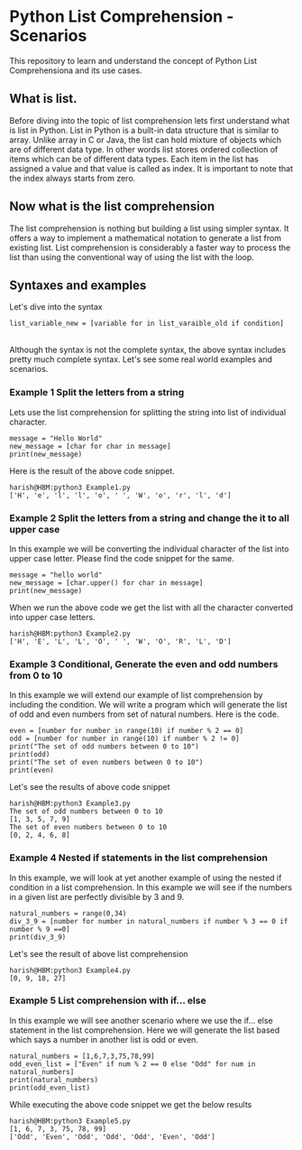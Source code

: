 # Python List Comprehension - Scenarios
This repository to learn and understand the concept of Python List Comprehensiona and its use cases.

## What is list.
Before diving into the topic of list comprehension lets first understand what is list in Python. List in Python is a built-in data structure that is similar to array. Unlike array in C or Java, the list can hold mixture of objects which are of different data type. In other words list stores ordered collection of items which can be of different data types. Each item in the list has assigned a value and that value is called as index. It is important to note that the index always starts from zero.

## Now what is the list comprehension
The list comprehension is nothing but building a list using simpler syntax. It offers a way to implement a mathematical notation to generate a list from existing list. List comprehension is considerably a faster way to process the list than using the conventional way of using the list with the loop.

## Syntaxes and examples
Let's dive into the syntax </br>
```
list_variable_new = [variable for in list_varaible_old if condition]
```
<br> Although the syntax is not the complete syntax, the above syntax includes pretty much complete syntax. Let's see some real world examples and scenarios.

### Example 1 Split the letters from a string
Lets use the list comprehension for splitting the string into list of individual character. <br>
``` 
message = "Hello World"
new_message = [char for char in message]
print(new_message)
```
Here is the result of the above code snippet.
``` 
harish@HBM:python3 Example1.py
['H', 'e', 'l', 'l', 'o', ' ', 'W', 'o', 'r', 'l', 'd'] 
```
 
### Example 2 Split the letters from a string and change the it to all upper case
In this example we will be converting the individual character of the list into upper case letter. Please find the code snippet for the same.
```
message = "hello world"
new_message = [char.upper() for char in message]
print(new_message)
```
When we run the above code we get the list with all the character converted into upper case letters.
```
harish@HBM:python3 Example2.py
['H', 'E', 'L', 'L', 'O', ' ', 'W', 'O', 'R', 'L', 'D']
```

### Example 3 Conditional, Generate the even and odd numbers from 0 to 10
In this example we will extend our example of list comprehension by including the condition. We will write a program which will generate the list of odd and even numbers from set of natural numbers. Here is the code.

```
even = [number for number in range(10) if number % 2 == 0]
odd = [number for number in range(10) if number % 2 != 0]
print("The set of odd numbers between 0 to 10")
print(odd)
print("The set of even numbers between 0 to 10")
print(even)
```
Let's see the results of above code snippet
```
harish@HBM:python3 Example3.py
The set of odd numbers between 0 to 10
[1, 3, 5, 7, 9]
The set of even numbers between 0 to 10
[0, 2, 4, 6, 8]

```

### Example 4 Nested if statements in the list comprehension
In this example, we will look at yet another example of using the nested if condition in a list comprehension. In this example we will see if the numbers in a given list are perfectly divisible by 3 and 9.

```
natural_numbers = range(0,34)
div_3_9 = [number for number in natural_numbers if number % 3 == 0 if number % 9 ==0]
print(div_3_9)
```
Let's see the result of above list comprehension
```
harish@HBM:python3 Example4.py
[0, 9, 18, 27]
```

### Example 5 List comprehension with if... else 
In this example we will see another scenario where we use the if... else statement in the list comprehension. Here we will generate the list based which says a number in another list is odd or even.

```
natural_numbers = [1,6,7,3,75,78,99]
odd_even_list = ["Even" if num % 2 == 0 else "Odd" for num in natural_numbers]
print(natural_numbers)
print(odd_even_list)
```
While executing the above code snippet we get the below results

```
harish@HBM:python3 Example5.py
[1, 6, 7, 3, 75, 78, 99]
['Odd', 'Even', 'Odd', 'Odd', 'Odd', 'Even', 'Odd']
```


